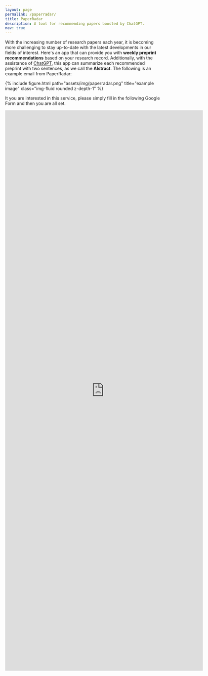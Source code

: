 ```yaml
---
layout: page
permalink: /paperradar/
title: PaperRadar
description: A tool for recommending papers boosted by ChatGPT.
nav: true
---
```


With the increasing number of research papers each year, it is becoming more challenging to stay up-to-date with the latest developments in our fields of interest. Here's an app that can provide you with **weekly preprint recommendations** based on your research record. Additionally, with the assistance of [ChatGPT](https://openai.com/blog/chatgpt), this app can summarize each recommended preprint with two sentences, as we call the **AIstract**. The following is an example email from PaperRadar:

<div class="row justify-content-sm-center">
    <div class="col-sm-8 mt-3 mt-md-0">
        {% include figure.html path="assets/img/paperradar.png" title="example image" class="img-fluid rounded z-depth-1" %}
    </div>
</div>

It you are interested in this service, please simply fill in the following Google Form and then you are all set.

<div class="row justify-content-sm-center">
    <div class="col-sm-8 mt-3 mt-md-0">
        <iframe src="https://docs.google.com/forms/d/e/1FAIpQLSecnIIdF-CR8UcA9x_aD_InA6vf1uGYuM_1x1M9GA352zFS0Q/viewform?embedded=true" width="640" height="1812" frameborder="0" marginheight="0" marginwidth="0">Loading…</iframe>
    </div>
</div>



